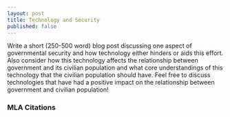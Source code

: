 ```yaml
---
layout: post
title: Technology and Security
published: false
---
```

Write a short (250-500 word) blog post discussing one aspect of governmental security and how technology either hinders or aids this effort. Also consider how this technology affects the relationship between government and its civilian population and what core understandings of this technology that the civilian population should have. Feel free to discuss technologies that have had a positive impact on the relationship between government and civilian population!


### MLA Citations

